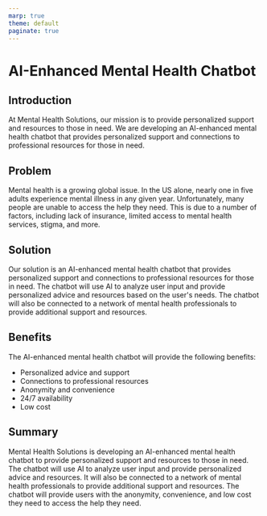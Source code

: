 ```yaml
---
marp: true
theme: default
paginate: true
---
```

# AI-Enhanced Mental Health Chatbot 

## Introduction 

At Mental Health Solutions, our mission is to provide personalized support and resources to those in need. We are developing an AI-enhanced mental health chatbot that provides personalized support and connections to professional resources for those in need. 

## Problem 

Mental health is a growing global issue. In the US alone, nearly one in five adults experience mental illness in any given year. Unfortunately, many people are unable to access the help they need. This is due to a number of factors, including lack of insurance, limited access to mental health services, stigma, and more. 

## Solution 

Our solution is an AI-enhanced mental health chatbot that provides personalized support and connections to professional resources for those in need. The chatbot will use AI to analyze user input and provide personalized advice and resources based on the user's needs. The chatbot will also be connected to a network of mental health professionals to provide additional support and resources. 

## Benefits 

The AI-enhanced mental health chatbot will provide the following benefits: 

- Personalized advice and support 
- Connections to professional resources 
- Anonymity and convenience 
- 24/7 availability 
- Low cost 

## Summary 

Mental Health Solutions is developing an AI-enhanced mental health chatbot to provide personalized support and resources to those in need. The chatbot will use AI to analyze user input and provide personalized advice and resources. It will also be connected to a network of mental health professionals to provide additional support and resources. The chatbot will provide users with the anonymity, convenience, and low cost they need to access the help they need.
  